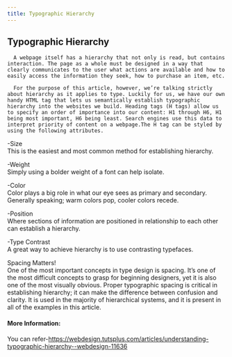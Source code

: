 ```yaml
---
title: Typographic Hierarchy
---
```

## Typographic Hierarchy
      A webpage itself has a hierarchy that not only is read, but contains interaction. The page as a whole must be designed in a way that clearly communicates to the user what actions are available and how to easily access the information they seek, how to purchase an item, etc.

      For the purpose of this article, however, we’re talking strictly about hierarchy as it applies to type. Luckily for us, we have our own handy HTML tag that lets us semantically establish typographic hierarchy into the websites we build. Heading tags (H tags) allow us to specify an order of importance into our content: H1 through H6, H1 being most important, H6 being least. Search engines use this data to interpret priority of content on a webpage.The H tag can be styled by using the following attributes.
-Size <br />
This is the easiest and most common method for establishing hierarchy.

-Weight <br />
Simply using a bolder weight of a font can help isolate.

-Color <br />
Color plays a big role in what our eye sees as primary and secondary. Generally speaking; warm colors pop, cooler colors recede.

-Position <br />
Where sections of information are positioned in relationship to each other can establish a hierarchy.

-Type Contrast <br />
A great way to achieve hierarchy is to use contrasting typefaces.

Spacing Matters! <br />
      One of the most important concepts in type design is spacing. It’s one of the most difficult concepts to grasp for beginning designers, yet it is also one of the most visually obvious. Proper typographic spacing is critical in establishing hierarchy; it can make the difference between confusion and clarity. It is used in the majority of hierarchical systems, and it is present in all of the examples in this article.

#### More Information:
You can refer-https://webdesign.tutsplus.com/articles/understanding-typographic-hierarchy--webdesign-11636



